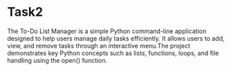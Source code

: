 # Task2
The To-Do List Manager is a simple Python command-line application designed to help users manage daily tasks efficiently. It allows users to add, view, and remove tasks through an interactive menu.The project demonstrates key Python concepts such as lists, functions, loops, and file handling using the open() function. 
